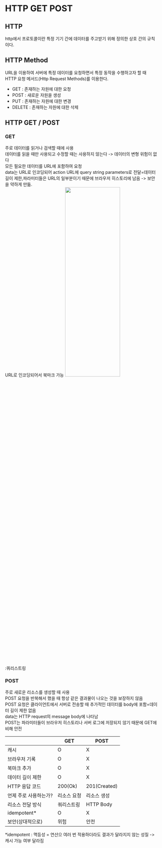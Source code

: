 # HTTP GET POST

## HTTP
http에서 프로토콜이란 특정 기기 간에 데이터를 주고받기 위해 정의한 상호 간의 규칙이다.

## HTTP Method
URL을 이용하여 서버에 특정 데이터를 요청하면서 특정 동작을 수행하고자 할 때 HTTP 요청 메서드(Http Request Methods)를 이용한다.

* GET : 존재하는 자원에 대한 요청
* POST : 새로운 자원을 생성
* PUT : 존재하는 자원에 대한 변경
* DELETE : 존재하는 자원에 대한 삭제

## HTTP GET / POST
### GET
주로 데이터를 읽거나 검색할 때에 사용   
데이터를 읽을 때만 사용되고 수정할 때는 사용하지 않는다 -> 데이터의 변형 위험이 없다   
모든 필요한 데이터를 URL에 포함하여 요청   
data는 URL로 인코딩되어 action URL에 query string parameters로 전달=데이터 길이 제한,파라미터들은 URL의 일부분이기 때문에 브라우저 히스토리에 남음 -> 보안을 약하게 만듦.  
URL로 인코딩되어서 북마크 가능
<img src="https://velog.velcdn.com/images%2Fpear%2Fpost%2Faee93259-5dee-4820-b971-4db7c82d78a1%2FScreen%20Shot%202020-08-30%20at%2010.12.17%20PM.png" width="60%" height="40%" alt=""></img>

:쿼리스트링
### POST
주로 새로운 리소스를 생성할 때 사용   
POST 요청을 반복해서 했을 때 항상 같은 결과물이 나오는 것을 보장하지 않음   
POST 요청은 클라이언트에서 서버로 전송할 때 추가적인 데이터를 body에 포함=데이터 길이 제한 없음   
data는 HTTP request의 message body에 나타남    
POST는 파라미터들이 브라우저 히스토리나 서버 로그에 저장되지 않기 때문에 GET에 비해 안전



|                | GET       | POST | 
| -------------- | ---------- | ------ | 
| 캐시            | O | X |
| 브라우저 기록     | O | X |
| 북마크 추가      | O | X |
| 데이터 길이 제한  | O | X |
| HTTP 응답 코드	| 200(Ok)	 | 201(Created)|
|언제 주로 사용하는가?	| 리소스 요청	 | 리소스 생성 |
| 리소스 전달 방식	| 쿼리스트링	 | HTTP Body |
| idempotent*| O | X |
| 보안(상대적으로)| 위험 | 안전 |


*idempotent : 멱등성 = 연산으 여러 번 적용하더라도 결과가 달라지지 않는 성질 -> 캐시 가능 여부 달라짐

